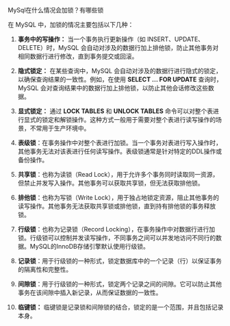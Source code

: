  MySql在什么情况会加锁？有哪些锁

 在 MySQL 中，加锁的情况主要包括以下几种：

1. **事务中的写操作：** 当一个事务执行更新操作（如 INSERT、UPDATE、DELETE）时，MySQL 会自动对涉及的数据行加上排他锁，防止其他事务对相同数据行进行修改，直到事务提交或回滚。
2. **隐式锁定：** 在某些查询中，MySQL 会自动对涉及的数据行进行隐式的锁定，以确保查询结果的一致性。例如，在使用 **SELECT ... FOR UPDATE** 查询时，MySQL 会对查询结果中的数据行加上排他锁，以防止其他会话修改这些数据。
3. **显式锁定：** 通过 **LOCK TABLES** 和 **UNLOCK TABLES** 命令可以对整个表进行显式的锁定和解锁操作。这种方式一般用于需要对整个表进行读写操作的场景，不常用于生产环境中。

1. **表级锁**：在事务操作中对整个表进行加锁。当一个事务对表进行写入操作时，其他事务无法对该表进行任何读写操作。表级锁通常是针对特定的DDL操作或备份操作。
2. **共享锁**：也称为读锁（Read Lock），用于允许多个事务同时读取同一资源，但禁止并发写入操作。其他事务可以获取共享锁，但无法获取排他锁。
3. **排他锁**：也称为写锁（Write Lock），用于独占地锁定资源，阻止其他事务的读写操作。其他事务无法获取共享锁或排他锁，直到持有排他锁的事务释放锁。
4. **行级锁**：也称为记录锁（Record Locking），在事务操作中对数据行进行加锁。行级锁可以控制并发读写操作，不同事务之间可以并发地访问不同行的数据。MySQL的InnoDB存储引擎默认使用行级锁。
5. **记录锁**：用于行级锁的一种形式，锁定数据库中的一个记录（行）以保证事务的隔离性和完整性。
6. **间隙锁**：用于行级锁的一种形式，锁定两个记录之间的间隙。它可以防止其他事务在该间隙中插入新记录，从而保证数据的一致性。
7. **临键锁：** 临键锁是记录锁和间隙锁的结合，锁定的是一个范围，并且包括记录本身。
